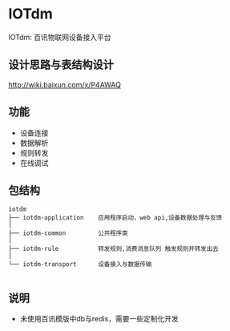 # IOTdm

IOTdm: 百讯物联网设备接入平台

## 设计思路与表结构设计

http://wiki.baixun.com/x/P4AWAQ

## 功能
- 设备连接
- 数据解析
- 规则转发
- 在线调试

## 包结构
```
iotdm
├── iotdm-application    应用程序启动，web api,设备数据处理与反馈
│   
├── iotdm-common         公共程序类
│    
├── iotdm-rule           转发规则,消费消息队列 触发规则并转发出去
│    
└── iotdm-transport      设备接入与数据传输
  
```
## 说明 
- 未使用百讯模版中db与redis，需要一些定制化开发